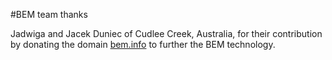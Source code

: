 #BEM team thanks

Jadwiga and Jacek Duniec of Cudlee Creek, Australia, for their contribution by donating
the domain [bem.info](https://en.bem.info) to further the BEM technology.
